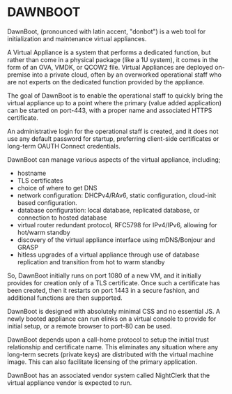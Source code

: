 # DAWNBOOT

DawnBoot, (pronounced with latin accent, "donbot") is a web tool for initialization and maintenance
virtual appliances.

A Virtual Appliance is a system that performs a dedicated function, but rather than come in a physical package (like a 1U system), it comes in the form of an OVA, VMDK, or QCOW2 file.
Virtual Appliances are deployed on-premise into a private cloud, often by an overworked operational staff who are not experts on the dedicated function provided by the appliance.

The goal of DawnBoot is to enable the operational staff to quickly bring the virtual appliance up to a point where the primary (value added application) can be started on port-443, with a proper name
and associated HTTPS certificate.

An administrative login for the operational staff is created, and it does not use any default password for startup, preferring client-side certificates or long-term OAUTH Connect credentials.

DawnBoot can manage various aspects of the virtual appliance, including;

* hostname
* TLS certificates
* choice of where to get DNS
* network configuration: DHCPv4/RAv6, static configuration, cloud-init based configuration.
* database configuration: local database, replicated database, or connection to hosted database
* virtual router redundant protocol, RFC5798 for IPv4/IPv6, allowing for hot/warm standby
* discovery of the virtual appliance interface using mDNS/Bonjour and GRASP
* hitless upgrades of a virtual appliance through use of database replication and transition from hot to warm standby

So, DawnBoot initially runs on port 1080 of a new VM, and it initially provides for creation
only of a TLS certificate.
Once such a certificate has been created, then it restarts on port 1443 in a secure fashion, and additional functions are then supported.

DawnBoot is designed with absolutely minimal CSS and no essential JS.
A newly booted appliance can run elinks on a virtual console to provide for initial setup, or a remote browser to port-80 can be used.

DawnBoot depends upon a call-home protocol to setup the initial trust relationship and certificate name.
This eliminates any situation where any long-term secrets (private keys) are distributed with the virtual machine image.
This can also facilitate licensing of the primary application.

DawnBoot has an associated vendor system called NightClerk that the virtual appliance vendor is expected to run.


